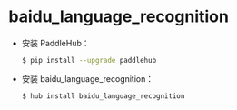 # baidu_language_recognition
* 安装 PaddleHub：

    ```bash
    $ pip install --upgrade paddlehub
    ```

* 安装 baidu_language_recognition：

    ```bash
    $ hub install baidu_language_recognition
    ```
